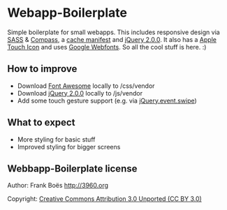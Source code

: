Webapp-Boilerplate
==================

Simple boilerplate for small webapps. This includes responsive design via [SASS](http://sass-lang.com/) & [Compass](http://compass-style.org/), a [cache manifest](https://developer.mozilla.org/en/docs/HTML/Using_the_application_cache) and [jQuery 2.0.0](http://jquery.com/). It also has a [Apple Touch Icon](https://developer.apple.com/library/ios/#documentation/AppleApplications/Reference/SafariWebContent/ConfiguringWebApplications/ConfiguringWebApplications.html) and uses [Google Webfonts](http://www.google.com/fonts/). So all the cool stuff is here. :)

How to improve
--------------

* Download [Font Awesome](http://fontawesome.io/) locally to /css/vendor
* Download [jQuery 2.0.0](http://jquery.com/) locally to /js/vendor
* Add some touch gesture support (e.g. via [jQuery.event.swipe](http://stephband.info/jquery.event.swipe/))

What to expect
--------------

* More styling for basic stuff
* Improved styling for bigger screens

Webbapp-Boilerplate license
----------------------------

Author:      Frank Boës <http://3960.org>

Copyright:   [Creative Commons Attribution 3.0 Unported (CC BY 3.0)](http://creativecommons.org/licenses/by/3.0/)